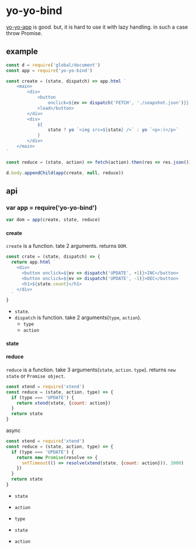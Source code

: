 # yo-yo-bind

[yo-yo-app](https://www.npmjs.com/package/yo-yo-app) is good. but, it is hard to use it with lazy handling. in such a case throw Promise.

## example

```js
const d = require('global/document')
const app = require('yo-yo-bind')

const create = (state, dispatch) => app.html `
    <main>
        <div>
            <button
                onclick=${ev => dispatch('FETCH', './snapshot.json')}}
            >load</button>
        </div>
        <div>
            ${
                state ? yo `<img src=${state} />` : yo `<p>:(</p>`
            }
        </div>
    </main>
`

const reduce = (state, action) => fetch(action).then(res => res.json()).then(res => res.src)

d.body.appendChild(app(create, null, reduce))
```

## api

### var app = require('yo-yo-bind')

```js
var dom = app(create, state, reduce)
```

#### create

`create` is a function. tate 2 arguments. returns `DOM`.

```js
const crate = (state, dispatch) => {
  return app.html `
    <div>
      <button onclick=${ev => dispatch('UPDATE', +1)}>INC</button>
      <button onclick=${ev => dispatch('UPDATE', -1)}>DEC</button>
      <h1>${state.count}</h1>
    </div>
  `
}
```

* `state`.
* `dispatch` is function. take 2 arguments(`type`, `action`).
  * `type`
  * `action`

#### state

#### reduce

`reduce` is a function. take 3 arguments(`state`, `action`. `type`). returns `new state` or `Promise object`.

```js
const xtend = require('xtend')
const reduce = (state, action, type) => {
  if (type === 'UPDATE') {
    return xtend(state, {count: action})
  }
  return state
}
```

async

```js
const xtend = require('xtend')
const reduce = (state, action, type) => {
  if (type === 'UPDATE') {
    return new Promise(resolve => {
      setTimeout(() => resolve(xtend(state, {count: action})), 1000)
    })
  }
  return state
}
```

* `state`
* `action`
* `type`


* `state`
* `action`
